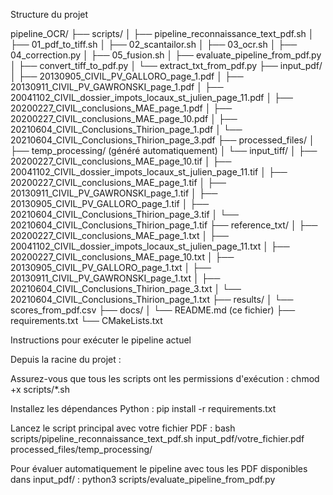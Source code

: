 Structure du projet

pipeline_OCR/
  ├── scripts/
  │     ├── pipeline_reconnaissance_text_pdf.sh
  │     ├── 01_pdf_to_tiff.sh
  │     ├── 02_scantailor.sh
  │     ├── 03_ocr.sh
  │     ├── 04_correction.py
  │     ├── 05_fusion.sh
  │     ├── evaluate_pipeline_from_pdf.py
  │     ├── convert_tiff_to_pdf.py
  │     └── extract_txt_from_pdf.py
  ├── input_pdf/
  │     ├── 20130905_CIVIL_PV_GALLORO_page_1.pdf
  │     ├── 20130911_CIVIL_PV_GAWRONSKI_page_1.pdf
  │     ├── 20041102_CIVIL_dossier_impots_locaux_st_julien_page_11.pdf
  │     ├── 20200227_CIVIL_conclusions_MAE_page_1.pdf
  │     ├── 20200227_CIVIL_conclusions_MAE_page_10.pdf
  │     ├── 20210604_CIVIL_Conclusions_Thirion_page_1.pdf
  │     └── 20210604_CIVIL_Conclusions_Thirion_page_3.pdf
  ├── processed_files/
  │     ├── temp_processing/ (généré automatiquement)
  │     └── input_tiff/
  │         ├── 20200227_CIVIL_conclusions_MAE_page_10.tif
  │         ├── 20041102_CIVIL_dossier_impots_locaux_st_julien_page_11.tif
  │         ├── 20200227_CIVIL_conclusions_MAE_page_1.tif
  │         ├── 20130911_CIVIL_PV_GAWRONSKI_page_1.tif
  │         ├── 20130905_CIVIL_PV_GALLORO_page_1.tif
  │         ├── 20210604_CIVIL_Conclusions_Thirion_page_3.tif
  │         └── 20210604_CIVIL_Conclusions_Thirion_page_1.tif
  ├── reference_txt/
  │     ├── 20200227_CIVIL_conclusions_MAE_page_1.txt
  │     ├── 20041102_CIVIL_dossier_impots_locaux_st_julien_page_11.txt
  │     ├── 20200227_CIVIL_conclusions_MAE_page_10.txt
  │     ├── 20130905_CIVIL_PV_GALLORO_page_1.txt
  │     ├── 20130911_CIVIL_PV_GAWRONSKI_page_1.txt
  │     ├── 20210604_CIVIL_Conclusions_Thirion_page_3.txt
  │     └── 20210604_CIVIL_Conclusions_Thirion_page_1.txt
  ├── results/
  │     └── scores_from_pdf.csv
  ├── docs/
  │     └── README.md (ce fichier)
  ├── requirements.txt
  └── CMakeLists.txt

Instructions pour exécuter le pipeline actuel

Depuis la racine du projet :

Assurez-vous que tous les scripts ont les permissions d'exécution :
chmod +x scripts/*.sh

Installez les dépendances Python :
pip install -r requirements.txt

Lancez le script principal avec votre fichier PDF :
bash scripts/pipeline_reconnaissance_text_pdf.sh input_pdf/votre_fichier.pdf processed_files/temp_processing/

Pour évaluer automatiquement le pipeline avec tous les PDF disponibles dans input_pdf/ :
python3 scripts/evaluate_pipeline_from_pdf.py

